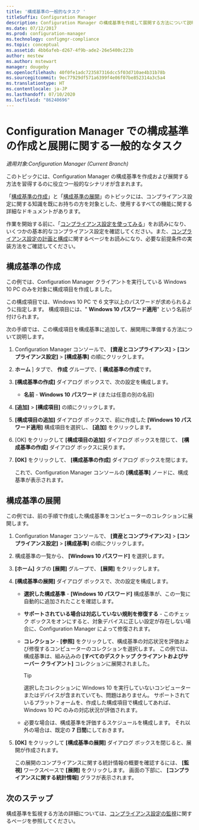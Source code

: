 ```yaml
---
title: '構成基準の一般的なタスク '
titleSuffix: Configuration Manager
description: Configuration Manager の構成基準を作成して展開する方法について説明します。
ms.date: 07/12/2017
ms.prod: configuration-manager
ms.technology: configmgr-compliance
ms.topic: conceptual
ms.assetid: 4bb6afeb-d267-4f9b-ade2-26e5400c223b
author: mestew
ms.author: mstewart
manager: dougeby
ms.openlocfilehash: 40f0fe1adc723587316dcc5f03d710ae4b31b78b
ms.sourcegitcommit: 9ec77929df571a6399f4e06f07be852314a3c5a4
ms.translationtype: HT
ms.contentlocale: ja-JP
ms.lasthandoff: 07/10/2020
ms.locfileid: "86240696"
---
```

# <a name="common-tasks-for-creating-and-deploying-configuration-baselines-with-configuration-manager"></a>Configuration Manager での構成基準の作成と展開に関する一般的なタスク

*適用対象:Configuration Manager (Current Branch)*

このトピックには、Configuration Manager の構成基準を作成および展開する方法を習得するのに役立つ一般的なシナリオが含まれます。  

 「[構成基準の作成](../../compliance/deploy-use/create-configuration-baselines.md)」と「[構成基準の展開](../../compliance/deploy-use/deploy-configuration-baselines.md)」のトピックには、コンプライアンス設定に関する知識を既にお持ちの方を対象とした、使用するすべての機能に関する詳細なドキュメントがあります。  

 作業を開始する前に、「[コンプライアンス設定を使ってみる](../../compliance/get-started/get-started-with-compliance-settings.md)」をお読みになり、いくつかの基本的なコンプライアンス設定を確認してください。また、[コンプライアンス設定の計画と構成](../../compliance/plan-design/plan-for-and-configure-compliance-settings.md)に関するページをお読みになり、必要な前提条件の実装方法をご確認してください。  

## <a name="create-a-configuration-baseline"></a>構成基準の作成  
 この例では、Configuration Manager クライアントを実行している Windows 10 PC のみを対象に構成項目を作成しました。  

 この構成項目では、Windows 10 PC で 6 文字以上のパスワードが求められるように指定します。 構成項目には、" **Windows 10 パスワード適用**" という名前が付けられます。  

次の手順では、この構成項目を構成基準に追加して、展開用に準備する方法について説明します。  

1. Configuration Manager コンソールで、 **[資産とコンプライアンス]**  >  **[コンプライアンス設定]**  >  **[構成基準]** の順にクリックします。  

2. **ホーム** ] タブで、 **作成** グループで、[ **構成基準の作成**です。  

3. **[構成基準の作成]** ダイアログ ボックスで、次の設定を構成します。  

   -   **名前** - **Windows 10 パスワード** (または任意の別の名前)  

4. **[追加]**  >  **[構成項目]** の順にクリックします。  

5. **[構成項目の追加]** ダイアログ ボックスで、前に作成した **[Windows 10 パスワード適用]** 構成項目を選択し、 **[追加]** をクリックします。  

6. [OK] をクリックして **[構成項目の追加]** ダイアログ ボックスを閉じて、 **[構成基準の作成]** ダイアログ ボックスに戻ります。

7. **[OK]** をクリックして、 **[構成基準の作成]** ダイアログ ボックスを閉じます。  

   これで、Configuration Manager コンソールの **[構成基準]** ノードに、構成基準が表示されます。  

## <a name="deploy-the-configuration-baseline"></a>構成基準の展開  
 この例では、前の手順で作成した構成基準をコンピューターのコレクションに展開します。  

1. Configuration Manager コンソールで、 **[資産とコンプライアンス]**  >  **[コンプライアンス設定]**  >  **[構成基準]** の順にクリックします。  

2. 構成基準の一覧から、 **[Windows 10 パスワード]** を選択します。  

3. **[ホーム]** タブの **[展開]** グループで、 **[展開]** をクリックします。  

4. **[構成基準の展開]** ダイアログ ボックスで、次の設定を構成します。  

   -   **選択した構成基準** - **[Windows 10 パスワード]** 構成基準が、この一覧に自動的に追加されたことを確認します。  

   -   **サポートされている場合は対応していない規則を修復する** - このチェック ボックスをオンにすると、対象デバイスに正しい設定が存在しない場合に、Configuration Manager によって修復されます。  

   -   **コレクション** - **[参照]** をクリックして、構成基準の対応状況を評価および修復するコンピューターのコレクションを選択します。 この例では、構成基準は、組み込みの **[すべてのデスクトップ クライアントおよびサーバー クライアント]** コレクションに展開されました。  

       > [!TIP]  
       >  選択したコレクションに Windows 10 を実行していないコンピューターまたはデバイスが含まれていても、問題はありません。 サポートされているプラットフォームを、作成した構成項目で構成してあれば、Windows 10 PC のみの対応状況が評価されます。  

   -   必要な場合は、構成基準を評価するスケジュールを構成します。 それ以外の場合は、既定の **7 日間**にしておきます。  

5. **[OK]** をクリックして **[構成基準の展開]** ダイアログ ボックスを閉じると、展開が作成されます。  

   この展開のコンプライアンスに関する統計情報の概要を確認するには、 **[監視]** ワークスペースで **[展開]** をクリックします。 画面の下部に、 **[コンプライアンスに関する統計情報]** グラフが表示されます。  

## <a name="next-steps"></a>次のステップ 

構成基準を監視する方法の詳細については、[コンプライアンス設定の監視](../../compliance/deploy-use/monitor-compliance-settings.md)に関するページを参照してください。  
